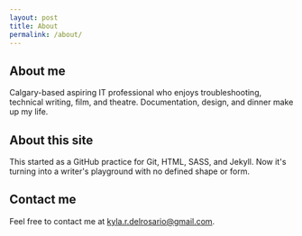 ```yaml
---
layout: post
title: About
permalink: /about/
---
```


## About me

Calgary-based aspiring IT professional who enjoys troubleshooting, technical writing, film, and theatre. Documentation, design, and dinner make up my life.

## About this site

This started as a GitHub practice for Git, HTML, SASS, and Jekyll. Now it's turning into a writer's playground with no defined shape or form.

## Contact me

Feel free to contact me at <kyla.r.delrosario@gmail.com>.
